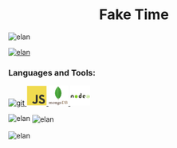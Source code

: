 <h1 align="center">Fake Time</h1>
<p align="left"> <img src="https://komarev.com/ghpvc/?username=elan&label=Profile%20views&color=0e75b6&style=flat" alt="elan" /> </p>

<p align="left"> <a href="https://github.com/ryo-ma/github-profile-trophy"><img src="https://github-profile-trophy.vercel.app/?username=elan" alt="elan" /></a> </p>

<p align="left">
</p>

<h3 align="left">Languages and Tools:</h3>
<p align="left"> <a href="https://git-scm.com/" target="_blank" rel="noreferrer"> <img src="https://www.vectorlogo.zone/logos/git-scm/git-scm-icon.svg" alt="git" width="40" height="40"/> </a> <a href="https://developer.mozilla.org/en-US/docs/Web/JavaScript" target="_blank" rel="noreferrer"> <img src="https://raw.githubusercontent.com/devicons/devicon/master/icons/javascript/javascript-original.svg" alt="javascript" width="40" height="40"/> </a> <a href="https://www.mongodb.com/" target="_blank" rel="noreferrer"> <img src="https://raw.githubusercontent.com/devicons/devicon/master/icons/mongodb/mongodb-original-wordmark.svg" alt="mongodb" width="40" height="40"/> </a> <a href="https://nodejs.org" target="_blank" rel="noreferrer"> <img src="https://raw.githubusercontent.com/devicons/devicon/master/icons/nodejs/nodejs-original-wordmark.svg" alt="nodejs" width="40" height="40"/> </a> </p>

<p><img align="left" src="https://github-readme-stats.vercel.app/api/top-langs?username=elan&show_icons=true&locale=en&layout=compact" alt="elan" /></p>

<p>&nbsp;<img align="center" src="https://github-readme-stats.vercel.app/api?username=elan&show_icons=true&locale=en" alt="elan" /></p>

<p><img align="center" src="https://github-readme-streak-stats.herokuapp.com/?user=elan&" alt="elan" /></p>
